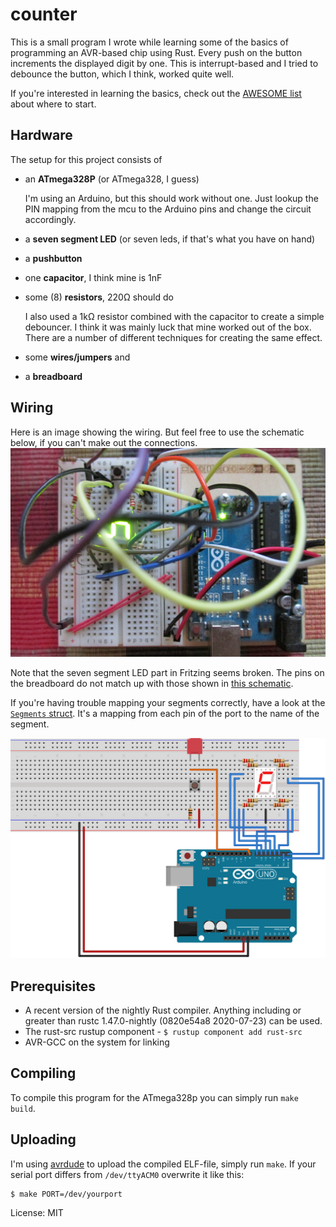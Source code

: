 # counter

This is a small program I wrote while learning some of the basics of programming an
AVR-based chip using Rust. Every push on the button increments the displayed digit by one.
This is interrupt-based and I tried to debounce the button, which I think, worked quite well.

If you're interested in learning the basics, check out the
[AWESOME list](https://github.com/avr-rust/awesome-avr-rust) about where to start.

## Hardware

The setup for this project consists of
 - an **ATmega328P** (or ATmega328, I guess)

   I'm using an Arduino, but this should work without one. Just lookup the PIN mapping from the
   mcu to the Arduino pins and change the circuit accordingly.
 - a **seven segment LED** (or seven leds, if that's what you have on hand)
 - a **pushbutton**
 - one **capacitor**, I think mine is 1nF
 - some (8) **resistors**, 220Ω should do

   I also used a 1kΩ resistor combined with the capacitor to create a simple debouncer. I think
   it was mainly luck that mine worked out of the box. There are a number of different
   techniques for creating the same effect.
 - some **wires/jumpers** and
 - a **breadboard**

## Wiring

Here is an image showing the wiring. But feel free to use the schematic below, if you can't
make out the connections.
![Foto of the finished circuit by me][1]

Note that the seven segment LED part in Fritzing seems broken. The pins on the breadboard do
not match up with those shown in [this schematic][3].

If you're having trouble mapping your segments correctly, have a look at the [`Segments`
struct][4]. It's a mapping from each pin of the port to the name of the segment.

![Schematics made in Fritzing by me 1][2]

## Prerequisites
 - A recent version of the nightly Rust compiler. Anything including or greater than rustc 1.47.0-nightly (0820e54a8 2020-07-23) can be used.
 - The rust-src rustup component - `$ rustup component add rust-src`
 - AVR-GCC on the system for linking

## Compiling

To compile this program for the ATmega328p you can simply run `make build`.

## Uploading

I'm using [avrdude][5] to upload the compiled ELF-file, simply run `make`.
If your serial port differs from `/dev/ttyACM0` overwrite it like this:
```console
$ make PORT=/dev/yourport
```

[1]: https://raw.githubusercontent.com/MalteT/counter-avr/main/static/foto_of_the_result.JPG
[2]: https://raw.githubusercontent.com/MalteT/counter-avr/main/static/Counter_bb.svg
[3]: https://github.com/MalteT/counter-avr/blob/main/static/Counter_schema.svg
[4]: https://github.com/MalteT/counter-avr/blob/0ad680ff392639b7e11c5dfc12527a8bcf817132/src/main.rs#L63
[5]: https://www.nongnu.org/avrdude/

License: MIT

